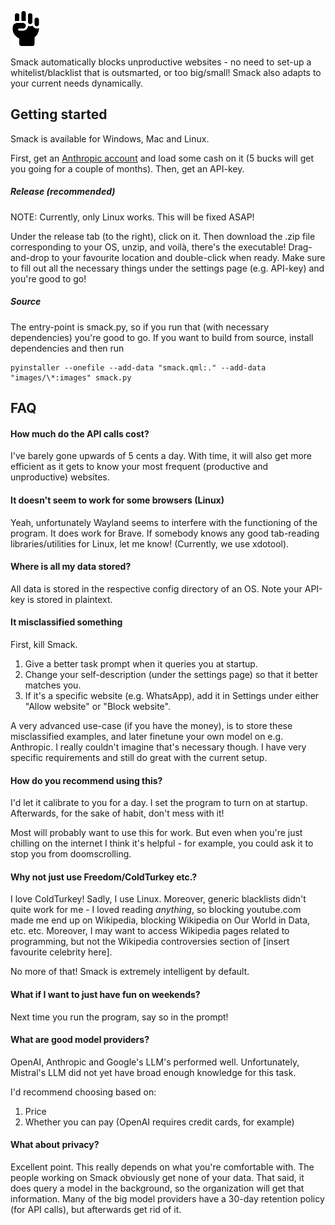 ![Project Logo](images/icon.png)

Smack automatically blocks unproductive websites - no need to set-up a whitelist/blacklist that is outsmarted, or too big/small! Smack also adapts
to your current needs dynamically.

## Getting started

Smack is available for Windows, Mac and Linux.

First, get an [Anthropic account](https://console.anthropic.com/dashboard) and load some cash on it (5 bucks will get you going for a couple of months). Then, get an API-key.

##### Release (recommended)

NOTE: Currently, only Linux works. This will be fixed ASAP!

Under the release tab (to the right), click on it. Then download the .zip file corresponding to your OS, unzip, and voilà, there's the executable! Drag-and-drop to your favourite location and double-click when ready. Make sure to fill out all the necessary things under the settings page (e.g. API-key) and you're good to go!

##### Source

The entry-point is smack.py, so if you run that (with necessary dependencies) you're good to go. If you want to build from source, install dependencies and then run

```
pyinstaller --onefile --add-data "smack.qml:." --add-data "images/\*:images" smack.py
```

## FAQ

#### How much do the API calls cost?

I've barely gone upwards of 5 cents a day. With time, it will also get more efficient as it gets to know your most frequent (productive and unproductive) websites.

#### It doesn't seem to work for some browsers (Linux)

Yeah, unfortunately Wayland seems to interfere with the functioning of the program. It does work for Brave. If somebody knows any good tab-reading libraries/utilities for Linux, let me know! (Currently, we use xdotool).

#### Where is all my data stored?

All data is stored in the respective config directory of an OS. Note your API-key is stored in plaintext.

#### It misclassified something

First, kill Smack.

1. Give a better task prompt when it queries you at startup.
2. Change your self-description (under the settings page) so that it better matches you.
3. If it's a specific website (e.g. WhatsApp), add it in Settings under either "Allow website" or "Block website".

A very advanced use-case (if you have the money), is to store these misclassified examples, and later finetune your own model on e.g. Anthropic. I really couldn't imagine that's necessary though. I have very specific requirements and still do great with the current setup.

#### How do you recommend using this?

I'd let it calibrate to you for a day. I set the program to turn on at startup. Afterwards, for the sake of habit, don't mess with it!

Most will probably want to use this for work. But even when you're just chilling on the internet I think it's helpful - for example, you could ask it to stop you from doomscrolling.

#### Why not just use Freedom/ColdTurkey etc.?

I love ColdTurkey! Sadly, I use Linux. Moreover, generic blacklists didn't quite work for me - I loved reading _anything_, so blocking youtube.com made me end up on Wikipedia, blocking Wikipedia on Our World in Data, etc. etc. Moreover, I may want to access Wikipedia pages related to programming, but not the Wikipedia controversies section of [insert favourite celebrity here].

No more of that! Smack is extremely intelligent by default.

#### What if I want to just have fun on weekends?

Next time you run the program, say so in the prompt!

#### What are good model providers?

OpenAI, Anthropic and Google's LLM's performed well. Unfortunately, Mistral's LLM did not yet have broad enough knowledge for this task.

I'd recommend choosing based on:

1. Price
2. Whether you can pay (OpenAI requires credit cards, for example)

#### What about privacy?

Excellent point. This really depends on what you're comfortable with. The people working on Smack obviously get none of your data. That said, it does query a model in the background, so the organization will get that information. Many of the big model providers have a 30-day retention policy (for API calls), but afterwards get rid of it.
